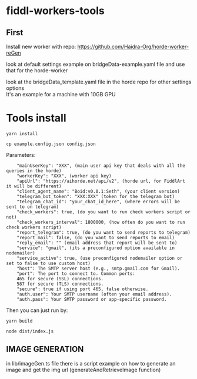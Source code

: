 # fiddl-workers-tools
## First
Install new worker with repo: https://github.com/Haidra-Org/horde-worker-reGen

look at default settings example on bridgeData-example.yaml file and use that for the horde-worker


look at the bridgeData_template.yaml file in the horde repo for other settings options  
It's an example for a machine with 10GB GPU

# Tools install
```
yarn install
```

```
cp example.config.json config.json
```
Parameters:
```
    "mainUserKey": "XXX", (main user api key that deals with all the queries in the horde)
    "workerKey": "XXX", (worker api key)
    "apiUrl": "https://aihorde.net/api/v2", (horde url, for FiddlArt it will be different)
    "client_agent_name": "Boid:v0.0.1:Seth", (your client version)
    "telegram_bot_token": "XXX:XXX" (token for the telegram bot)
    "telegram_chat_id": "your_chat_id_here", (where errors will be sent to on telegram)
    "check_workers": true, (do you want to run check workers script or not)
    "check_workers_interval": 1800000, (how often do you want to run check workers script)
    "report_telegram": true, (do you want to send reports to telegram)
    "report_mail": false, (do you want to send reports to email)
    "reply_email": "" (email address that report will be sent to)
    "service": "gmail", (its a preconfigured option available in nodemailer)
    "service_active": true, (use preconfigured nodemailer option or set to false to use custom host)
    "host": The SMTP server host (e.g., smtp.gmail.com for Gmail).
    "port": The port to connect to. Common ports:
    465 for secure (SSL) connections.
    587 for secure (TLS) connections.
    "secure": true if using port 465, false otherwise.
    "auth.user": Your SMTP username (often your email address).
    "auth.pass": Your SMTP password or app-specific password.
```

Then you can just run by:
```
yarn build

node dist/index.js 
```

## IMAGE GENERATION
in lib/imageGen.ts file there is a script example on how to generate an image and get the img url (generateAndRetrieveImage function)
